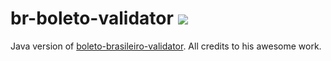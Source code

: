 # br-boleto-validator [![](https://jitpack.io/v/dattebayorob/br-boleto-validator.svg)](https://jitpack.io/#dattebayorob/br-boleto-validator)

Java version of [boleto-brasileiro-validator](https://github.com/mcrvaz/boleto-brasileiro-validator). All credits to his awesome work.